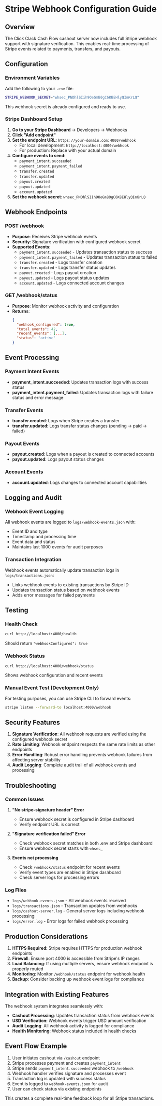 # Stripe Webhook Configuration Guide

## Overview

The Click Clack Cash Flow cashout server now includes full Stripe webhook support with signature verification. This enables real-time processing of Stripe events related to payments, transfers, and payouts.

## Configuration

### Environment Variables

Add the following to your `.env` file:

```bash
STRIPE_WEBHOOK_SECRET="whsec_PNDhlSIih9OeGmB0gC6KBEHlyQImKrLQ"
```

This webhook secret is already configured and ready to use.

### Stripe Dashboard Setup

1. **Go to your Stripe Dashboard** → Developers → Webhooks
2. **Click "Add endpoint"**
3. **Set the endpoint URL**: `https://your-domain.com:4000/webhook`
   - For local development: `http://localhost:4000/webhook`
   - For production: Replace with your actual domain
4. **Configure events to send**:
   - `payment_intent.succeeded`
   - `payment_intent.payment_failed`
   - `transfer.created`
   - `transfer.updated`
   - `payout.created`
   - `payout.updated`
   - `account.updated`
5. **Set the webhook secret**: `whsec_PNDhlSIih9OeGmB0gC6KBEHlyQImKrLQ`

## Webhook Endpoints

### POST /webhook
- **Purpose**: Receives Stripe webhook events
- **Security**: Signature verification with configured webhook secret
- **Supported Events**:
  - `payment_intent.succeeded` - Updates transaction status to success
  - `payment_intent.payment_failed` - Updates transaction status to failed
  - `transfer.created` - Logs transfer creation
  - `transfer.updated` - Logs transfer status updates
  - `payout.created` - Logs payout creation
  - `payout.updated` - Logs payout status updates
  - `account.updated` - Logs connected account changes

### GET /webhook/status
- **Purpose**: Monitor webhook activity and configuration
- **Returns**:
  ```json
  {
    "webhook_configured": true,
    "total_events": 42,
    "recent_events": [...],
    "status": "active"
  }
  ```

## Event Processing

### Payment Intent Events
- **payment_intent.succeeded**: Updates transaction logs with success status
- **payment_intent.payment_failed**: Updates transaction logs with failure status and error message

### Transfer Events
- **transfer.created**: Logs when Stripe creates a transfer
- **transfer.updated**: Logs transfer status changes (pending → paid → failed)

### Payout Events
- **payout.created**: Logs when a payout is created to connected accounts
- **payout.updated**: Logs payout status changes

### Account Events
- **account.updated**: Logs changes to connected account capabilities

## Logging and Audit

### Webhook Event Logging
All webhook events are logged to `logs/webhook-events.json` with:
- Event ID and type
- Timestamp and processing time
- Event data and status
- Maintains last 1000 events for audit purposes

### Transaction Integration
Webhook events automatically update transaction logs in `logs/transactions.json`:
- Links webhook events to existing transactions by Stripe ID
- Updates transaction status based on webhook events
- Adds error messages for failed payments

## Testing

### Health Check
```bash
curl http://localhost:4000/health
```
Should return `"webhookConfigured": true`

### Webhook Status
```bash
curl http://localhost:4000/webhook/status
```
Shows webhook configuration and recent events

### Manual Event Test (Development Only)
For testing purposes, you can use Stripe CLI to forward events:
```bash
stripe listen --forward-to localhost:4000/webhook
```

## Security Features

1. **Signature Verification**: All webhook requests are verified using the configured webhook secret
2. **Rate Limiting**: Webhook endpoint respects the same rate limits as other endpoints
3. **Error Handling**: Robust error handling prevents webhook failures from affecting server stability
4. **Audit Logging**: Complete audit trail of all webhook events and processing

## Troubleshooting

### Common Issues

1. **"No stripe-signature header" Error**
   - Ensure webhook secret is configured in Stripe dashboard
   - Verify endpoint URL is correct

2. **"Signature verification failed" Error**
   - Check webhook secret matches in both .env and Stripe dashboard
   - Ensure webhook secret starts with `whsec_`

3. **Events not processing**
   - Check `/webhook/status` endpoint for recent events
   - Verify event types are enabled in Stripe dashboard
   - Check server logs for processing errors

### Log Files
- `logs/webhook-events.json` - All webhook events received
- `logs/transactions.json` - Transaction updates from webhooks
- `logs/cashout-server.log` - General server logs including webhook processing
- `logs/error.log` - Error logs for failed webhook processing

## Production Considerations

1. **HTTPS Required**: Stripe requires HTTPS for production webhook endpoints
2. **Firewall**: Ensure port 4000 is accessible from Stripe's IP ranges
3. **Load Balancing**: If using multiple servers, ensure webhook endpoint is properly routed
4. **Monitoring**: Monitor `/webhook/status` endpoint for webhook health
5. **Backup**: Consider backing up webhook event logs for compliance

## Integration with Existing Features

The webhook system integrates seamlessly with:
- **Cashout Processing**: Updates transaction status from webhook events
- **USD Verification**: Webhook events trigger USD amount verification
- **Audit Logging**: All webhook activity is logged for compliance
- **Health Monitoring**: Webhook status included in health checks

## Event Flow Example

1. User initiates cashout via `/cashout` endpoint
2. Stripe processes payment and creates `payment_intent`
3. Stripe sends `payment_intent.succeeded` webhook to `/webhook`
4. Webhook handler verifies signature and processes event
5. Transaction log is updated with success status
6. Event is logged to `webhook-events.json` for audit
7. User can check status via existing endpoints

This creates a complete real-time feedback loop for all Stripe transactions.